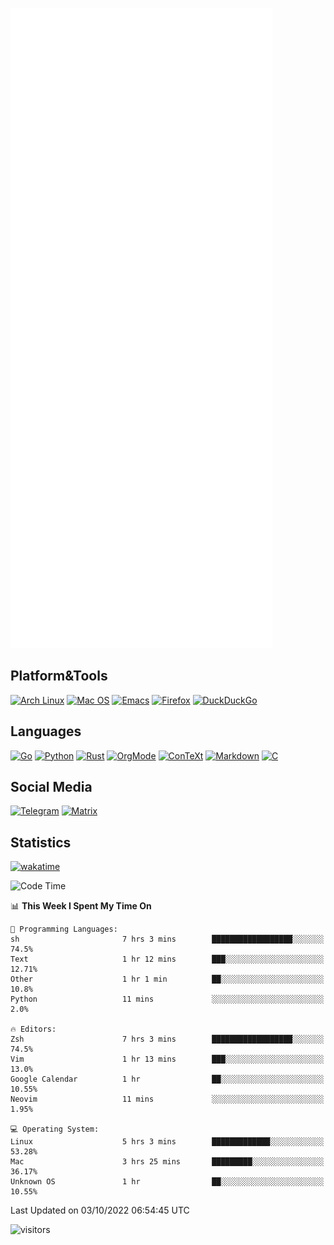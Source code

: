 ![Metrics](https://github.com/SteamedFish/SteamedFish/blob/master/github-metrics.svg)

## Platform&Tools

[![Arch Linux](https://img.shields.io/badge/ArchLinux-1793D1?logo=arch-linux&logoColor=fff&style=flat-square)](https://archlinux.org/)
[![Mac OS](https://img.shields.io/badge/MacOS-000000?style=flat-square&logo=macos&logoColor=F0F0F0)](https://www.apple.com/macos/)
[![Emacs](https://img.shields.io/badge/Emacs-%237F5AB6.svg?&style=flat-square&logo=gnu-emacs&logoColor=white)](https://www.gnu.org/software/emacs/)
[![Firefox](https://img.shields.io/badge/Firefox-FF7139?style=flat-square&logo=Firefox-Browser&logoColor=white)](https://firefox.com/)
[![DuckDuckGo](https://img.shields.io/badge/DuckDuckGo-DE5833?style=flat-square&logo=DuckDuckGo&logoColor=white)](https://duckduckgo.com/)

## Languages

[![Go](https://img.shields.io/badge/Golang-%2300ADD8.svg?style=flat-square&logo=go&logoColor=white)](https://golang.org/)
[![Python](https://img.shields.io/badge/Python-3670A0?style=flat-square&logo=python&logoColor=ffdd54)](https://www.python.org/)
[![Rust](https://img.shields.io/badge/Rust-%23000000.svg?style=flat-square&logo=rust&logoColor=white)](https://www.rust-lang.org/)
[![OrgMode](https://img.shields.io/badge/OrgMode-%23000000.svg?style=flat-square&logo=org&logoColor=white)](https://orgmode.org/)
[![ConTeXt](https://img.shields.io/badge/ConTeXt-%23008080.svg?style=flat-square&logo=latex&logoColor=white)](https://contextgarden.net/)
[![Markdown](https://img.shields.io/badge/MarkDown-%23000000.svg?style=flat-square&logo=markdown&logoColor=white)](https://daringfireball.net/projects/markdown/)
[![C](https://img.shields.io/badge/C-%2300599C.svg?style=flat-square&logo=c&logoColor=white)](https://www.iso.org/standard/74528.html)

## Social Media
[![Telegram](https://img.shields.io/badge/SteamedFish-2CA5E0?style=social&logo=telegram&logoColor=white)](https://t.me/SteamedFish)
[![Matrix](https://img.shields.io/badge/SteamedFish-2CA5E0?style=social&logo=matrix&logoColor=black)](https://matrix.to/#/@i:steamedfish.org)

## Statistics
[![wakatime](https://wakatime.com/badge/user/168280d6-fcf2-4b4f-ad3a-dc4612f35b38.svg)](https://wakatime.com/@168280d6-fcf2-4b4f-ad3a-dc4612f35b38)

<!--START_SECTION:waka-->
![Code Time](http://img.shields.io/badge/Code%20Time-2%2C033%20hrs%2028%20mins-blue)

📊 **This Week I Spent My Time On** 

```text
💬 Programming Languages: 
sh                       7 hrs 3 mins        ██████████████████░░░░░░░   74.5% 
Text                     1 hr 12 mins        ███░░░░░░░░░░░░░░░░░░░░░░   12.71% 
Other                    1 hr 1 min          ██░░░░░░░░░░░░░░░░░░░░░░░   10.8% 
Python                   11 mins             ░░░░░░░░░░░░░░░░░░░░░░░░░   2.0%

🔥 Editors: 
Zsh                      7 hrs 3 mins        ██████████████████░░░░░░░   74.5% 
Vim                      1 hr 13 mins        ███░░░░░░░░░░░░░░░░░░░░░░   13.0% 
Google Calendar          1 hr                ██░░░░░░░░░░░░░░░░░░░░░░░   10.55% 
Neovim                   11 mins             ░░░░░░░░░░░░░░░░░░░░░░░░░   1.95%

💻 Operating System: 
Linux                    5 hrs 3 mins        █████████████░░░░░░░░░░░░   53.28% 
Mac                      3 hrs 25 mins       █████████░░░░░░░░░░░░░░░░   36.17% 
Unknown OS               1 hr                ██░░░░░░░░░░░░░░░░░░░░░░░   10.55%

```


 Last Updated on 03/10/2022 06:54:45 UTC
<!--END_SECTION:waka-->

![visitors](https://visitor-badge.laobi.icu/badge?page_id=SteamedFish.SteamedFish)
